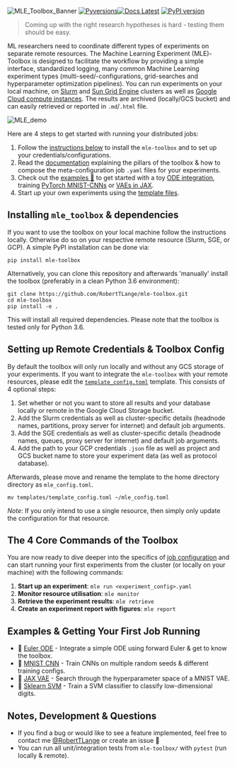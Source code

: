 ![MLE_Toolbox_Banner](https://github.com/RobertTLange/mle-toolbox/blob/main/docs/mle_thumbnail.png?raw=true)
[![Pyversions](https://img.shields.io/pypi/pyversions/mle-toolbox.svg?style=flat-square)](https://pypi.python.org/pypi/mle-toolbox)[![Docs Latest](https://img.shields.io/badge/docs-dev-blue.svg)](https://github.com/RobertTLange/mle-toolbox/blob/main/docs/how_to_toolbox.md) [![PyPI version](https://badge.fury.io/py/mle-toolbox.svg)](https://badge.fury.io/py/mle-toolbox)

> Coming up with the right research hypotheses is hard - testing them should be easy.

ML researchers need to coordinate different types of experiments on separate remote resources. The Machine Learning Experiment (MLE)-Toolbox is designed to facilitate the workflow by providing a simple interface, standardized logging, many common Machine Learning experiment types (multi-seed/-configurations, grid-searches and hyperparameter optimization pipelines). You can run experiments on your local machine, on [Slurm](https://slurm.schedmd.com/overview.html) and [Sun Grid Engine](http://bioinformatics.mdc-berlin.de/intro2UnixandSGE/sun_grid_engine_for_beginners/README.html) clusters as well as [Google Cloud compute instances](https://cloud.google.com/compute/docs/instances?hl=en). The results are archived (locally/GCS bucket) and can easily retrieved or reported in `.md`/`.html` file.

![MLE_demo](https://github.com/RobertTLange/mle-toolbox/blob/main/docs/mle-video.gif?raw=true)

Here are 4 steps to get started with running your distributed jobs:

1. Follow the [instructions below](#installing-mletoolbox-dependencies) to install the `mle-toolbox` and to set up your credentials/configurations.
2. Read the [documentation](docs/how_to_toolbox.md) explaining the pillars of the toolbox & how to compose the meta-configuration job `.yaml` files for your experiments.
3. Check out the [examples :notebook:](#examples-getting-started-running-jobs) to get started with a toy [ODE integration](examples/ode), training [PyTorch MNIST-CNNs](examples/mnist) or [VAEs in JAX](examples/jax_vae).
4. Start up your own experiments using the [template files](templates/).


## Installing `mle_toolbox` & dependencies

If you want to use the toolbox on your local machine follow the instructions locally. Otherwise do so on your respective remote resource (Slurm, SGE, or GCP). A simple PyPI installation can be done via:

```
pip install mle-toolbox
```

Alternatively, you can clone this repository and afterwards 'manually' install the toolbox (preferably in a clean Python 3.6 environment):

```
git clone https://github.com/RobertTLange/mle-toolbox.git
cd mle-toolbox
pip install -e .
```

This will install all required dependencies. Please note that the toolbox is tested only for Python 3.6.

## Setting up Remote Credentials & Toolbox Config

By default the toolbox will only run locally and without any GCS storage of your experiments. If you want to integrate the `mle-toolbox` with your remote resources, please edit the [`template_config.toml`](templates/template_config.toml) template. This consists of 4 optional steps:

1. Set whether or not you want to store all results and your database locally or remote in the Google Cloud Storage bucket.
2. Add the Slurm credentials as well as cluster-specific details (headnode names, partitions, proxy server for internet) and default job arguments.
3. Add the SGE credentials as well as cluster-specific details (headnode names, queues, proxy server for internet) and default job arguments.
4. Add the path to your GCP credentials `.json` file as well as project and GCS bucket name to store your experiment data (as well as protocol database).

Afterwards, please move and rename the template to the home directory directory as `mle_config.toml`.

```
mv templates/template_config.toml ~/mle_config.toml
```

*Note*: If you only intend to use a single resource, then simply only update the configuration for that resource.

## The 4 Core Commands of the Toolbox

You are now ready to dive deeper into the specifics of [job configuration](docs/how_to_toolbox.md) and can start running your first experiments from the cluster (or locally on your machine) with the following commands:

1. **Start up an experiment**: `mle run <experiment_config>.yaml`
2. **Monitor resource utilisation**: `mle monitor`
3. **Retrieve the experiment results**: `mle retrieve`
4. **Create an experiment report with figures**: `mle report`

## Examples & Getting Your First Job Running

* :notebook: [Euler ODE](examples/ode) - Integrate a simple ODE using forward Euler & get to know the toolbox.
* :notebook: [MNIST CNN](examples/mnist) - Train CNNs on multiple random seeds & different training configs.
* :notebook: [JAX VAE](examples/jax_vae) - Search through the hyperparameter space of a MNIST VAE.
* :notebook: [Sklearn SVM](examples/sklearn_svm) - Train a SVM classifier to classify low-dimensional digits.

## Notes, Development & Questions

* If you find a bug or would like to see a feature implemented, feel free to contact me [@RobertTLange](https://twitter.com/RobertTLange) or create an issue :hugs:
* You can run all unit/integration tests from `mle-toolbox/` with `pytest` (run locally & remote).
